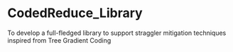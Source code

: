 # CodedReduce_Library
To develop a full-fledged library to support straggler mitigation techniques inspired from Tree Gradient Coding
